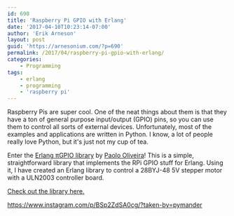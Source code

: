 ```yaml
---
id: 690
title: 'Raspberry Pi GPIO with Erlang'
date: '2017-04-10T10:23:14-07:00'
author: 'Erik Arneson'
layout: post
guid: 'https://arnesonium.com/?p=690'
permalink: /2017/04/raspberry-pi-gpio-with-erlang/
categories:
    - Programming
tags:
    - erlang
    - programming
    - 'raspberry pi'
---
```


Raspberry Pis are super cool. One of the neat things about them is that they have a ton of general purpose input/output (GPIO) pins, so you can use them to control all sorts of external devices. Unfortunately, most of the examples and applications are written in Python. I know, a lot of people really love Python, but it's just not my cup of tea.

Enter the <a href="https://github.com/paoloo/gpio" target="_blank">Erlang πGPIO library</a> by <a href="https://paoloo.github.io/" target="_blank">Paolo Oliveira</a>! This is a simple, straightforward library that implements the RPi GPIO stuff for Erlang. Using it, I have created an Erlang library to control a 28BYJ-48 5V stepper motor with a ULN2003 controller board.

<a class="button" href="https://github.com/pymander/stepper" target="_blank">Check out the library here.</a>

https://www.instagram.com/p/BSp2ZdSA0cg/?taken-by=pymander